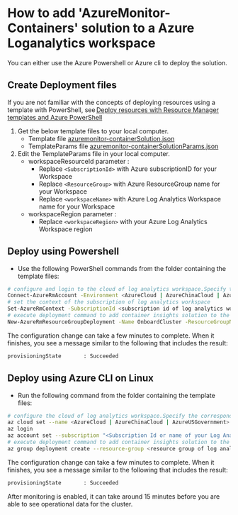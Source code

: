 # How to add 'AzureMonitor-Containers' solution to a Azure Loganalytics workspace

You can either use the Azure Powershell or Azure cli to deploy the solution.

## Create Deployment files
If you are not familiar with the concepts of deploying resources using a template with PowerShell, see [Deploy resources with Resource Manager templates and Azure PowerShell](https://review.docs.microsoft.com/en-us/azure/azure-resource-manager/resource-group-template-deploy)

1. Get the below template files to your local computer.
   - Template file [azuremonitor-containerSolution.json](https://raw.githubusercontent.com/microsoft/Docker-Provider/ci_prod/scripts/onboarding/templates/azuremonitor-containerSolution.json)
   - TemplateParams file [azuremonitor-containerSolutionParams.json](https://raw.githubusercontent.com/microsoft/Docker-Provider/ci_prod/scripts/onboarding/templates/azuremonitor-containerSolutionParams.json)
2. Edit the TemplateParams file in your local computer.
   * workspaceResourceId parameter :
       - Replace `<SubscriptionId>` with Azure subscriptionID for your Workspace
       - Replace `<ResourceGroup>` with Azure ResourceGroup name for your Workspace
       - Replace `<workspaceName>` with Azure Log Analytics Workspace name for your Workspace
   * workspaceRegion parameter :
       - Replace `<workspaceRegion>` with your Azure Log Analytics Workspace region

## Deploy using Powershell
- Use the following PowerShell commands from the folder containing the template files:

``` sh
# configure and login to the cloud of log analytics workspace.Specify the corresponding cloud environment of your workspace to below command.
Connect-AzureRmAccount -Environment <AzureCloud | AzureChinaCloud | AzureUSGovernment>
# set the context of the subscription of log analytics workspace
Set-AzureRmContext -SubscriptionId <subscription id of log analytics workspace>
# execute deployment command to add container insights solution to the specified log analytics workspace
New-AzureRmResourceGroupDeployment -Name OnboardCluster -ResourceGroupName <resource group of log analytics workspace> -TemplateFile .\azuremonitor-containerSolution.json -TemplateParameterFile .\azuremonitor-containerSolutionParams.json
```

The configuration change can take a few minutes to complete. When it finishes, you see a message similar to the following that includes the result:

``` sh
provisioningState       : Succeeded
```

## Deploy using Azure CLI on Linux
- Run the following command from the folder containing the template files:

``` sh
# configure the cloud of log analytics workspace.Specify the corresponding cloud environment of your workspace to below command.
az cloud set --name <AzureCloud | AzureChinaCloud | AzureUSGovernment>
az login
az account set --subscription "<Subscription Id or name of your Log Analytics Workspace>"
# execute deployment command to add container insights solution to the specified log analytics workspace
az group deployment create --resource-group <resource group of log analytics workspace> --template-file ./azuremonitor-containerSolution.json --parameters @./azuremonitor-containerSolutionParams.json
```

The configuration change can take a few minutes to complete. When it finishes, you see a message similar to the following that includes the result:

``` sh
provisioningState       : Succeeded
```

After monitoring is enabled, it can take around 15 minutes before you are able to see operational data for the cluster.